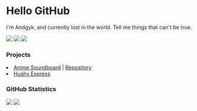 <h1>Hello GitHub</h1>
<p>I'm Andgyk, and currently lost in the world. Tell me things that can't be true.</p>

<!-- Anchors -->
<a href="https://discord.gg/rX2mKpMvJY" target="_blank"><img src="https://img.shields.io/badge/Discord-5865F2?style=for-the-badge&logo=discord&logoColor=white" /></a>
<a href="https://www.patreon.com/andgyk" target="_blank"><img src="https://img.shields.io/badge/Patreon-F96854?style=for-the-badge&logo=patreon&logoColor=white" /></a>
<a href="https://instagram.com/an4gyk" target="_blank"><img src="https://img.shields.io/badge/Instagram-E4405F?style=for-the-badge&logo=instagram&logoColor=white" /></a>

<!-- Projects -->
<h3>Projects</h3>
<li>
  <a href="https://andgyk.is-a.dev/anime-soundboard" target="_blank">Anime Soundboard</a> 
  | <a href="https://github.com/andgyk/anime-soundboard">Repository</a>
</li>
<li>
  <a href="https://github.com/andgyk/hushy">Hushy Express</a>
</li>

<!-- Statistics -->
<h3>GitHub Statistics</h3>
<img src="https://github-readme-stats.vercel.app/api/top-langs/?username=andgyk&layout=compact&theme=dark" />
<img src="https://github-readme-stats.vercel.app/api?username=andgyk&show_icons=true&theme=radical" />

